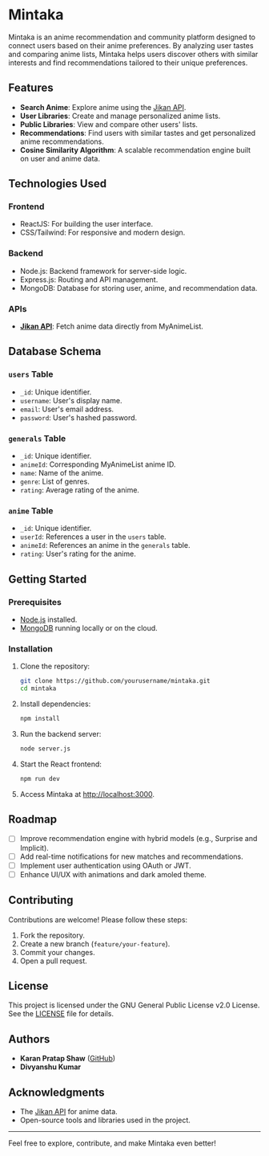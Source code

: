 # Mintaka

Mintaka is an anime recommendation and community platform designed to connect users based on their anime preferences. By analyzing user tastes and comparing anime lists, Mintaka helps users discover others with similar interests and find recommendations tailored to their unique preferences.

## Features

- **Search Anime**: Explore anime using the [Jikan API](https://jikan.moe/).
- **User Libraries**: Create and manage personalized anime lists.
- **Public Libraries**: View and compare other users' lists.
- **Recommendations**: Find users with similar tastes and get personalized anime recommendations.
- **Cosine Similarity Algorithm**: A scalable recommendation engine built on user and anime data.

## Technologies Used

### Frontend
- ReactJS: For building the user interface.
- CSS/Tailwind: For responsive and modern design.

### Backend
- Node.js: Backend framework for server-side logic.
- Express.js: Routing and API management.
- MongoDB: Database for storing user, anime, and recommendation data.

### APIs
- **[Jikan API](https://jikan.moe/)**: Fetch anime data directly from MyAnimeList.

## Database Schema

### `users` Table
- `_id`: Unique identifier.
- `username`: User's display name.
- `email`: User's email address.
- `password`: User's hashed password.

### `generals` Table
- `_id`: Unique identifier.
- `animeId`: Corresponding MyAnimeList anime ID.
- `name`: Name of the anime.
- `genre`: List of genres.
- `rating`: Average rating of the anime.

### `anime` Table
- `_id`: Unique identifier.
- `userId`: References a user in the `users` table.
- `animeId`: References an anime in the `generals` table.
- `rating`: User's rating for the anime.

## Getting Started

### Prerequisites
- [Node.js](https://nodejs.org/) installed.
- [MongoDB](https://www.mongodb.com/) running locally or on the cloud.

### Installation

1. Clone the repository:
   ```bash
   git clone https://github.com/yourusername/mintaka.git
   cd mintaka
   ```

2. Install dependencies:
   ```bash
   npm install
   ```

3. Run the backend server:
   ```bash
   node server.js
   ```

4. Start the React frontend:
   ```bash
   npm run dev
   ```

5. Access Mintaka at [http://localhost:3000](http://localhost:3000).

## Roadmap

- [ ] Improve recommendation engine with hybrid models (e.g., Surprise and Implicit).
- [ ] Add real-time notifications for new matches and recommendations.
- [ ] Implement user authentication using OAuth or JWT.
- [ ] Enhance UI/UX with animations and dark amoled theme.

## Contributing

Contributions are welcome! Please follow these steps:
1. Fork the repository.
2. Create a new branch (`feature/your-feature`).
3. Commit your changes.
4. Open a pull request.

## License

This project is licensed under the GNU General Public License v2.0 License. See the [LICENSE](LICENSE) file for details.

## Authors

- **Karan Pratap Shaw** ([GitHub](https://github.com/iCaran))
- **Divyanshu Kumar**

## Acknowledgments

- The [Jikan API](https://jikan.moe/) for anime data.
- Open-source tools and libraries used in the project.

---

Feel free to explore, contribute, and make Mintaka even better!